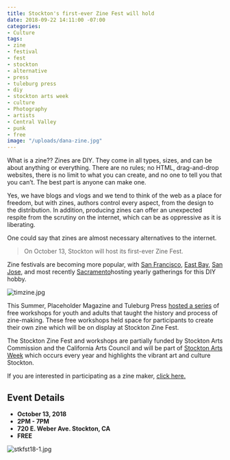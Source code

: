 ```yaml
---
title: Stockton's first-ever Zine Fest will hold
date: 2018-09-22 14:11:00 -07:00
categories:
- Culture
tags:
- zine
- festival
- fest
- stockton
- alternative
- press
- tuleburg press
- diy
- stockton arts week
- culture
- Photography
- artists
- Central Valley
- punk
- free
image: "/uploads/dana-zine.jpg"
---
```


What is a zine?? Zines are DIY. They come in all types, sizes, and can be about anything or everything. There are no rules; no HTML, drag-and-drop websites, there is no limit to what you can create, and no one to tell you that you can’t. The best part is anyone can make one.   

Yes, we have blogs and vlogs and we tend to think of the web as a place for freedom, but with zines, authors control every aspect, from the design to the distribution. In addition, producing zines can offer an unexpected respite from the scrutiny on the internet, which can be as oppressive as it is liberating.  

One could say that zines are almost necessary alternatives to the internet.   

>On October 13, Stockton will host its first-ever Zine Fest.  

Zine festivals are becoming more popular, with [San Francisco](www.sfzinefest.org/), [East Bay](https://www.ebabzfest.com), [San Jose](https://www.facebook.com/sbDIYzc/), and most recently [Sacramento](http://www.vergeart.com/attend/sacramento-zine-fest/)hosting yearly gatherings for this DIY hobby.  
  

![timzine.jpg](/uploads/timzine.jpg)   
  
This Summer, Placeholder Magazine and Tuleburg Press [hosted a series](https://www.facebook.com/events/478056055970112/) of free workshops for youth and adults that taught the history and process of zine-making. These free workshops held space for participants to create their own zine which will be on display at Stockton Zine Fest.  

The Stockton Zine Fest and workshops are partially funded by Stockton Arts Commission and the California Arts Council and will be part of [Stockton Arts Week](https://www.visitstockton.org/events/stockton-arts-week-stockton-zine-fest/) which occurs every year and highlights the vibrant art and culture Stockton.  

If you are interested in participating as a zine maker, [click here.](https://www.eventbrite.com/e/stockton-zine-fest-2018-tickets-49965879290)

## Event Details
* **October 13, 2018**
* **2PM - 7PM**
* **720 E. Weber Ave. Stockton, CA**
* **FREE**

![stkfst18-1.jpg](/uploads/stkfst18-1.jpg)